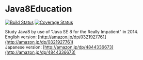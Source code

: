 Java8Education
==============

[![Build Status](https://travis-ci.org/budougumi0617/Java8Education.svg?branch=master)](https://travis-ci.org/budougumi0617/Java8Education)
[![Coverage Status](https://coveralls.io/repos/budougumi0617/Java8Education/badge.svg?branch=master&service=github)](https://coveralls.io/github/budougumi0617/Java8Education?branch=master)

Study Java8 by use of "Java SE 8 for the Really Impatient" in 2014.  
English version: [http://amazon.jp/dp/0321927761](http://amazon.jp/dp/0321927761)  
Japanese version: [http://amazon.jp/dp/4844336673](http://amazon.jp/dp/4844336673)

